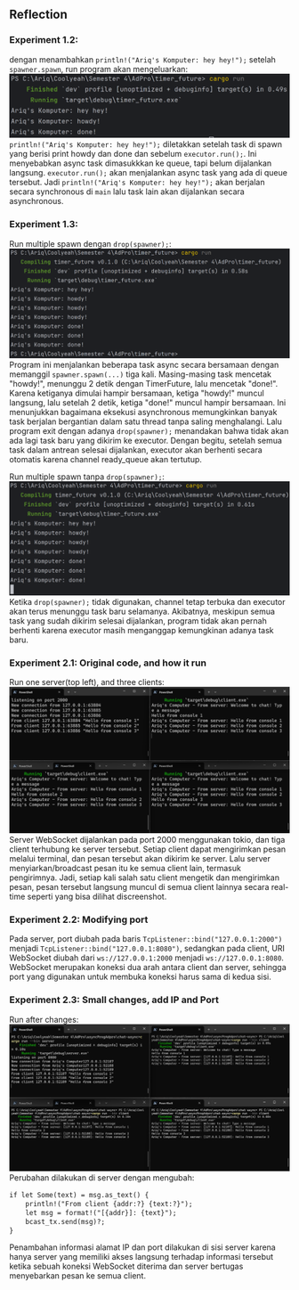 ## Reflection
### Experiment 1.2:
dengan menambahkan `println!("Ariq's Komputer: hey hey!");` setelah `spawner.spawn`, run program akan mengeluarkan:
![img.png](timer_future/images/img.png)
`println!("Ariq's Komputer: hey hey!");` diletakkan setelah task di spawn yang berisi print howdy dan done dan sebelum `executor.run();`. Ini menyebabkan async task dimasukkkan ke queue, tapi belum dijalankan langsung. `executor.run();` akan menjalankan async task yang ada di queue tersebut. Jadi `println!("Ariq's Komputer: hey hey!");` akan berjalan secara synchronous di `main` lalu task lain akan dijalankan secara asynchronous.

### Experiment 1.3:
Run multiple spawn dengan `drop(spawner);`:
![img0.png](timer_future/images/img0.png)
Program ini menjalankan beberapa task async secara bersamaan dengan memanggil `spawner.spawn(...)` tiga kali. Masing-masing task mencetak "howdy!", menunggu 2 detik dengan TimerFuture, lalu mencetak "done!". Karena ketiganya dimulai hampir bersamaan, ketiga "howdy!" muncul langsung, lalu setelah 2 detik, ketiga "done!" muncul hampir bersamaan. Ini menunjukkan bagaimana eksekusi asynchronous memungkinkan banyak task berjalan bergantian dalam satu thread tanpa saling menghalangi. Lalu program exit dengan adanya `drop(spawner);` menandakan bahwa tidak akan ada lagi task baru yang dikirim ke executor. Dengan begitu, setelah semua task dalam antrean selesai dijalankan, executor akan berhenti secara otomatis karena channel ready_queue akan tertutup. 

Run multiple spawn tanpa `drop(spawner);`:
![img1.png](timer_future/images/img1.png)
Ketika `drop(spawner);` tidak digunakan, channel tetap terbuka dan executor akan terus menunggu task baru selamanya. Akibatnya, meskipun semua task yang sudah dikirim selesai dijalankan, program tidak akan pernah berhenti karena executor masih menganggap kemungkinan adanya task baru.

### Experiment 2.1: Original code, and how it run
Run one server(top left), and three clients:
![img.png](chat-async/images/img.png)
Server WebSocket dijalankan pada port 2000 menggunakan tokio, dan tiga client terhubung ke server tersebut. Setiap client dapat mengirimkan pesan melalui terminal, dan pesan tersebut akan dikirim ke server. Lalu server menyiarkan/broadcast pesan itu ke semua client lain, termasuk pengirimnya. Jadi, setiap kali salah satu client mengetik dan mengirimkan pesan, pesan tersebut langsung muncul di semua client lainnya secara real-time seperti yang bisa dilihat discreenshot.

### Experiment 2.2: Modifying port
Pada server, port diubah pada baris `TcpListener::bind("127.0.0.1:2000")` menjadi `TcpListener::bind("127.0.0.1:8080")`, sedangkan pada client, URI WebSocket diubah dari `ws://127.0.0.1:2000` menjadi `ws://127.0.0.1:8080`. WebSocket merupakan koneksi dua arah antara client dan server, sehingga port yang digunakan untuk membuka koneksi harus sama di kedua sisi.

### Experiment 2.3: Small changes, add IP and Port
Run after changes:
![img.png](chat-async/images/img0.png)
Perubahan dilakukan di server dengan mengubah:
```
if let Some(text) = msg.as_text() {
    println!("From client {addr:?} {text:?}");
    let msg = format!("[{addr}]: {text}");
    bcast_tx.send(msg)?;
}
```
Penambahan informasi alamat IP dan port dilakukan di sisi server karena hanya server yang memiliki akses langsung terhadap informasi tersebut ketika sebuah koneksi WebSocket diterima dan server bertugas menyebarkan pesan ke semua client.

